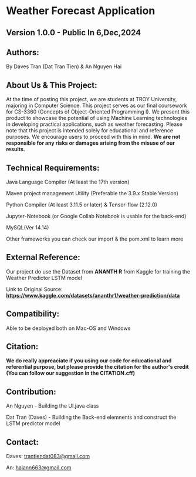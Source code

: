 # Weather Forecast Application
## Version 1.0.0 - Public In 6,Dec,2024
## Authors: 
  By Daves Tran (Dat Tran Tien) & An Nguyen Hai
## About Us & This Project:
 At the time of posting this project, we are students at TROY University, majoring in Computer Science. This project serves as our final coursework for CS-3360 (Concepts of Object-Oriented Programming I). We present this product to showcase the potential of using Machine Learning technologies in developing practical applications, such as weather forecasting. Please note that this project is intended solely for educational and reference purposes. We encourage users to proceed with this in mind.
**We are not responsible for any risks or damages arising from the misuse of our results.**
## Technical Requirements:
  Java Language Compiler (At least the 17th version)
  
  Maven project management Utility (Preferable the 3.9.x Stable Version)
  
  Python Compiler (At least 3.11.5 or later) & Tensor-flow (2.12.0)
  
  Jupyter-Notebook (or Google Collab Notebook is usable for the back-end)
  
  MySQL(Ver 14.14)
  
  Other frameworks you can check our import & the pom.xml to learn more
## External Reference:
  Our project do use the Dataset from **ANANTH R** from Kaggle for training the Weather Predictor LSTM model 
  
  Link to Original Source: **https://www.kaggle.com/datasets/ananthr1/weather-prediction/data**
## Compatibility:
  Able to be deployed both on Mac-OS and Windows
## Citation:
**We do really appreaciate if you using our code for educational and referential purpose, but please provide the citation for the author's credit (You can follow our suggestion in the CITATION.cff)**
## Contribution:
  An Nguyen - Building the UI.java class
  
  Dat Tran (Daves) - Building the Back-end elemnents and construct the LSTM predictor model

## Contact:
  Daves: trantiendat083@gmail.com 
  
  An: haiann663@gmail.com
